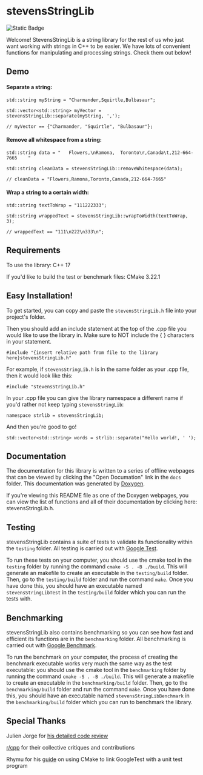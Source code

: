 # stevensStringLib
![Static Badge](https://img.shields.io/badge/License-MIT-blue)



Welcome! StevensStringLib is a string library for the rest of us who just want working with strings in C++ to be easier.
We have lots of convenient functions for manipulating and processing strings. Check them out below!

## Demo
#### Separate a string:
```
std::string myString = "Charmander,Squirtle,Bulbasaur";

std::vector<std::string> myVector = stevensStringLib::separate(myString, ',');

// myVector == {"Charmander, "Squirtle", "Bulbasaur"};
```

#### Remove all whitespace from a string:
```
std::string data = "   Flowers,\nRamona,  Toronto\r,Canada\t,212-664-7665    "

std::string cleanData = stevensStringLib::removeWhitespace(data);

// cleanData = "Flowers,Ramona,Toronto,Canada,212-664-7665"
```

#### Wrap a string to a certain width:
```
std::string textToWrap = "111222333";

std::string wrappedText = stevensStringLib::wrapToWidth(textToWrap, 3);

// wrappedText == "111\n222\n333\n";
```


## Requirements

To use the library: C++ 17 

If you'd like to build the test or benchmark files: CMake 3.22.1


## Easy Installation!

To get started, you can copy and paste the `stevensStringLib.h` file into your project's folder.

Then you should add an include statement at the top of the .cpp file you would like to use the library in. 
Make sure to NOT include the { } characters in your statement.

```
#include "{insert relative path from file to the library here}stevensStringLib.h"
```

For example, if `stevensStringLib.h` is in the same folder as your .cpp file, then it would look like this:

```
#include "stevensStringLib.h"
```

In your .cpp file you can give the library namespace a different name if you'd rather not keep typing `stevensStringLib`:

```
namespace strlib = stevensStringLib;
```

And then you're good to go!

```
std::vector<std::string> words = strlib::separate("Hello world!, ' ');
```



## Documentation

The documentation for this library is written to a series of offline webpages that can be viewed by clicking the "Open Documation" link in the `docs` folder. This documentation was generated by [Doxygen][4].

If you're viewing this README file as one of the Doxygen webpages, you can view the list of functions and all of their documentation by clicking here: stevensStringLib.h.

## Testing

stevensStringLib contains a suite of tests to validate its functionality within the `testing` folder. All testing is carried out with [Google Test][5].


To run these tests on your computer, you should use the cmake tool in the `testing` folder by running the command `cmake -S . -B ./build`.
This will generate an makefile to create an executable in the `testing/build` folder. Then, go to the `testing/build` folder and run the command `make`.
Once you have done this, you should have an executable named `stevensStringLibTest` in the `testing/build` folder which you can run the tests with.

## Benchmarking

stevensStringLib also contains benchmarking so you can see how fast and efficient its functions are in the `benchmarking` folder. All benchmarking is carried out with [Google Benchmark][6].


To run the benchmark on your computer, the process of creating the benchmark executable works very much the same way as the test executable: you should use the cmake tool in the `benchmarking` folder by running the command `cmake -S . -B ./build`.
This will generate a makefile to create an executable in the `benchmarking/build` folder. Then, go to the `benchmarking/build` folder and run the command `make`. Once you have done this, you should have an executable named `stevensStringLibBenchmark` in the `benchmarking/build` folder which you can run to benchmark the library.


## Special Thanks

Julien Jorge for [his detailed code review][1]

[r/cpp][2] for their collective critiques and contributions

Rhymu for his [guide][3] on using CMake to link GoogleTest with a unit test program 



[1]: https://julien.jorge.st/posts/en/so-you-asked-for-feedback-stevensstringlib/

[2]: https://www.reddit.com/r/cpp/comments/18hlkgd/working_on_an_easytouse_c_string_library/

[3]: https://www.youtube.com/watch?v=Lp1ifh9TuFI

[4]: https://www.doxygen.nl/index.html

[5]: https://github.com/google/googletest

[6]: https://github.com/google/benchmark